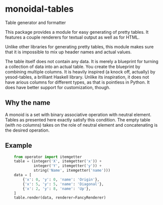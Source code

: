 # monoidal-tables

Table generator and formatter

This package provides a module for easy generating of pretty tables. It 
features a couple renderers for textual output as well as for HTML.

Unlike other libraries for generating pretty tables, this module makes sure 
that it is impossible to mix up header names and actual values.

The table itself does not contain any data. It is merely a blueprint for 
turning a collection of data into an actual table. You create the blueprint 
by combining multiple columns.
It is heavily inspired (a knock off, actually) by yesod-tables, a brilliant 
Haskell library. Unlike its inspiration, it does not have  arious columns 
for different types, as that is pointless in Python. It does have better 
support for customization, though.


## Why the name

A monoid is a set with binary associative operation with neutral element. 
Tables as presented here exactly satisfy this condition. The empty table 
(with no columns) takes on the role of neutral element and concatenating is 
the desired operation.

## Example

```python
    from operator import itemgetter
    table = (integer('X', itemgetter('x')) +
             integer('Y', itemgetter('y')) +
             string('Name', itemgetter('name')))
    data = [
        {'x': 0, 'y': 0, 'name': 'Origin'},
        {'x': 5, 'y': 5, 'name': 'Diagonal'},
        {'x': 2, 'y': 8, 'name': 'Up'},
    ]
    table.render(data, renderer=FancyRenderer)
```
